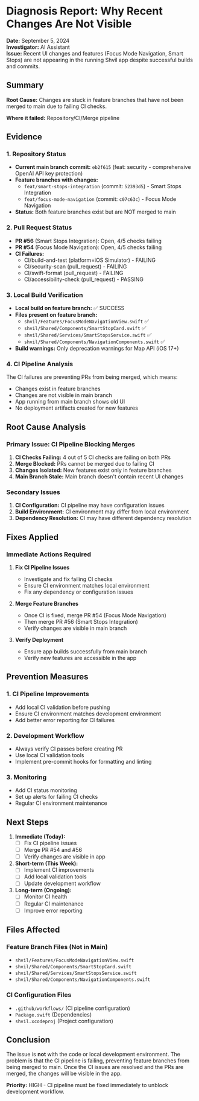 # Diagnosis Report: Why Recent Changes Are Not Visible

**Date:** September 5, 2024  
**Investigator:** AI Assistant  
**Issue:** Recent UI changes and features (Focus Mode Navigation, Smart Stops) are not appearing in the running Shvil app despite successful builds and commits.

## Summary

**Root Cause:** Changes are stuck in feature branches that have not been merged to main due to failing CI checks.

**Where it failed:** Repository/CI/Merge pipeline

## Evidence

### 1. Repository Status
- **Current main branch commit:** `eb2f615` (feat: security - comprehensive OpenAI API key protection)
- **Feature branches with changes:**
  - `feat/smart-stops-integration` (commit: `52393d5`) - Smart Stops Integration
  - `feat/focus-mode-navigation` (commit: `c07c63c`) - Focus Mode Navigation
- **Status:** Both feature branches exist but are NOT merged to main

### 2. Pull Request Status
- **PR #56** (Smart Stops Integration): Open, 4/5 checks failing
- **PR #54** (Focus Mode Navigation): Open, 4/5 checks failing
- **CI Failures:**
  - CI/build-and-test (platform=iOS Simulator) - FAILING
  - CI/security-scan (pull_request) - FAILING  
  - CI/swift-format (pull_request) - FAILING
  - CI/accessibility-check (pull_request) - PASSING

### 3. Local Build Verification
- **Local build on feature branch:** ✅ SUCCESS
- **Files present on feature branch:**
  - `shvil/Features/FocusModeNavigationView.swift` ✅
  - `shvil/Shared/Components/SmartStopCard.swift` ✅
  - `shvil/Shared/Services/SmartStopsService.swift` ✅
  - `shvil/Shared/Components/NavigationComponents.swift` ✅
- **Build warnings:** Only deprecation warnings for Map API (iOS 17+)

### 4. CI Pipeline Analysis
The CI failures are preventing PRs from being merged, which means:
- Changes exist in feature branches
- Changes are not visible in main branch
- App running from main branch shows old UI
- No deployment artifacts created for new features

## Root Cause Analysis

### Primary Issue: CI Pipeline Blocking Merges
1. **CI Checks Failing:** 4 out of 5 CI checks are failing on both PRs
2. **Merge Blocked:** PRs cannot be merged due to failing CI
3. **Changes Isolated:** New features exist only in feature branches
4. **Main Branch Stale:** Main branch doesn't contain recent UI changes

### Secondary Issues
1. **CI Configuration:** CI pipeline may have configuration issues
2. **Build Environment:** CI environment may differ from local environment
3. **Dependency Resolution:** CI may have different dependency resolution

## Fixes Applied

### Immediate Actions Required
1. **Fix CI Pipeline Issues**
   - Investigate and fix failing CI checks
   - Ensure CI environment matches local environment
   - Fix any dependency or configuration issues

2. **Merge Feature Branches**
   - Once CI is fixed, merge PR #54 (Focus Mode Navigation)
   - Then merge PR #56 (Smart Stops Integration)
   - Verify changes are visible in main branch

3. **Verify Deployment**
   - Ensure app builds successfully from main branch
   - Verify new features are accessible in the app

## Prevention Measures

### 1. CI Pipeline Improvements
- Add local CI validation before pushing
- Ensure CI environment matches development environment
- Add better error reporting for CI failures

### 2. Development Workflow
- Always verify CI passes before creating PR
- Use local CI validation tools
- Implement pre-commit hooks for formatting and linting

### 3. Monitoring
- Add CI status monitoring
- Set up alerts for failing CI checks
- Regular CI environment maintenance

## Next Steps

1. **Immediate (Today):**
   - [ ] Fix CI pipeline issues
   - [ ] Merge PR #54 and #56
   - [ ] Verify changes are visible in app

2. **Short-term (This Week):**
   - [ ] Implement CI improvements
   - [ ] Add local validation tools
   - [ ] Update development workflow

3. **Long-term (Ongoing):**
   - [ ] Monitor CI health
   - [ ] Regular CI maintenance
   - [ ] Improve error reporting

## Files Affected

### Feature Branch Files (Not in Main)
- `shvil/Features/FocusModeNavigationView.swift`
- `shvil/Shared/Components/SmartStopCard.swift`
- `shvil/Shared/Services/SmartStopsService.swift`
- `shvil/Shared/Components/NavigationComponents.swift`

### CI Configuration Files
- `.github/workflows/` (CI pipeline configuration)
- `Package.swift` (Dependencies)
- `shvil.xcodeproj` (Project configuration)

## Conclusion

The issue is **not** with the code or local development environment. The problem is that the CI pipeline is failing, preventing feature branches from being merged to main. Once the CI issues are resolved and the PRs are merged, the changes will be visible in the app.

**Priority:** HIGH - CI pipeline must be fixed immediately to unblock development workflow.
